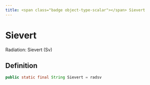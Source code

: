 ```yaml
---
title: <span class="badge object-type-scalar"></span> Sievert
---
```

# <span class="badge object-type-scalar"></span> Sievert

Radiation: Sievert (Sv)

## Definition

```java
public static final String Sievert = radsv
```

